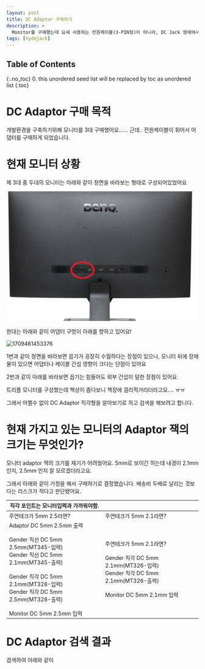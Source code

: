 ```yaml
---
layout: post
title: DC Adaptor 구매하기
description: >
  Monitor를 구매했는데 요새 사용하는 전원케이블(3-PIN형)이 아니라, DC Jack 형태여서 직각 변환 젠더가 필요한 상태라 구매하였음.
tags: [hydejack]
---
```


## Table of Contents
{:.no_toc}
0. this unordered seed list will be replaced by toc as unordered list
{:toc}


# DC Adaptor 구매 목적

개발환경을 구축하기위해 모니터를 3대 구매했어요...... 근데.. 전원케이블이 휘어서 어댑터를 구매하게 되었습니다.

# 현재 모니터 상황

제 3대 중 두대의 모니터는 아래와 같이 정면을 바라보는 형태로 구성되어있었어요

<img src="/assets/img/1709461214410.png">

한대는 아래와 같이 어댑터 구멍이 아래를 향하고 있어요!

![1709461453376](/../../assets/img/1709461453376.png)

1번과 같이 정면을 바라보면 꼽기가 굉장히 수월하다는 장점이 있으나, 모니터 뒤에 장애물이 있으면 어댑터나 케이블 간섭 영향이 크다는 단점이 있어요

2번과 같이 아래를 바라보면 꼽기는 힘들어도 외부 간섭이 덜한 장점이 있어요.

트리플 모니터를 구성했는데 책상이 좁다보니 책장에 걸리적거리더라고요.... ㅠㅠ

그래서 어쩔수 없이 DC Adaptor 직각형을 알아보기로 하고 검색을 해보려고 합니다.

# 현재 가지고 있는 모니터의 Adaptor 잭의 크기는 무엇인가?

모니터 adaptor 잭의 크기를 재기가 어려웠어요. 5mm로 보이긴 하는데 내경이 2.1mm 인지, 2.5mm 인지 잘 모르겠더라고요.

그래서 아래와 같이 가정을 해서 구매하기로 결정했습니다. 배송비 두배로 날리는 것보다는 리스크가 적다고 판단됐어요.

| 직각 포인트는 모니터입력과 가까워야함.                                                                                                                                                                                                             |                                                                                                                                                        |
| -------------------------------------------------------------------------------------------------------------------------------------------------------------------------------------------------------------------------------------------------- | ------------------------------------------------------------------------------------------------------------------------------------------------------ |
| 주연테크가 5mm 2.5라면?                                                                                                                                                                                                                            | 주연테크가 5mm 2.1라면?                                                                                                                                |
| Adaptor DC 5mm 2.5mm 출력<br /><br />Gender 직선 DC 5mm 2.5mm(MT345-입력)<br />Gender 직선 DC 5mm 2.1mm(MT345-출력)<br /><br />Gender 직각 DC 5mm 2.1mm(MT328-입력)<br />Gender 직각 DC 5mm 2.5mm(MT328-출력)<br /><br />Monitor DC 5mm 2.5mm 입력 | 주연테크가 5mm 2.1라면?<br /><br />Gender 직각 DC 5mm 2.1mm(MT326-입력)<br />Gender 직각 DC 5mm 2.1mm(MT326-출력)<br /><br />Monitor DC 5mm 2.1mm 입력 |

# DC Adaptor 검색 결과

검색하여 아래와 같이 
